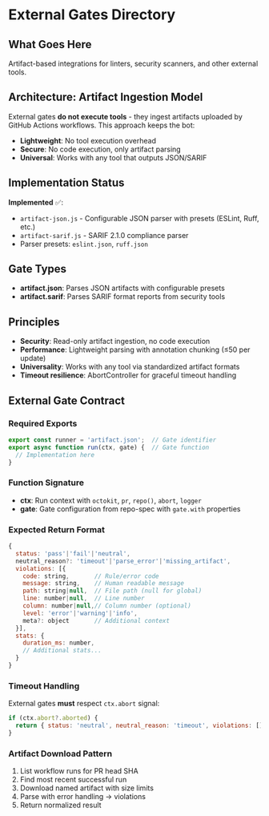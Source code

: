 # External Gates Directory

## What Goes Here
Artifact-based integrations for linters, security scanners, and other external tools.

## Architecture: Artifact Ingestion Model
External gates **do not execute tools** - they ingest artifacts uploaded by GitHub Actions workflows. This approach keeps the bot:
- **Lightweight**: No tool execution overhead
- **Secure**: No code execution, only artifact parsing
- **Universal**: Works with any tool that outputs JSON/SARIF

## Implementation Status
**Implemented** ✅:
- `artifact-json.js` - Configurable JSON parser with presets (ESLint, Ruff, etc.)
- `artifact-sarif.js` - SARIF 2.1.0 compliance parser  
- Parser presets: `eslint.json`, `ruff.json`

## Gate Types
- **artifact.json**: Parses JSON artifacts with configurable presets
- **artifact.sarif**: Parses SARIF format reports from security tools

## Principles
- **Security**: Read-only artifact ingestion, no code execution
- **Performance**: Lightweight parsing with annotation chunking (≤50 per update)
- **Universality**: Works with any tool via standardized artifact formats
- **Timeout resilience**: AbortController for graceful timeout handling

## External Gate Contract

### Required Exports
```javascript
export const runner = 'artifact.json';  // Gate identifier
export async function run(ctx, gate) {  // Gate function
  // Implementation here
}
```

### Function Signature
- **ctx**: Run context with `octokit`, `pr`, `repo()`, `abort`, `logger`
- **gate**: Gate configuration from repo-spec with `gate.with` properties

### Expected Return Format
```javascript
{
  status: 'pass'|'fail'|'neutral',
  neutral_reason?: 'timeout'|'parse_error'|'missing_artifact',
  violations: [{
    code: string,       // Rule/error code
    message: string,    // Human readable message
    path: string|null,  // File path (null for global)
    line: number|null,  // Line number
    column: number|null,// Column number (optional)
    level: 'error'|'warning'|'info',
    meta?: object       // Additional context
  }],
  stats: {
    duration_ms: number,
    // Additional stats...
  }
}
```

### Timeout Handling
External gates **must** respect `ctx.abort` signal:
```javascript
if (ctx.abort?.aborted) {
  return { status: 'neutral', neutral_reason: 'timeout', violations: [], stats: {} };
}
```

### Artifact Download Pattern
1. List workflow runs for PR head SHA
2. Find most recent successful run
3. Download named artifact with size limits
4. Parse with error handling → violations
5. Return normalized result